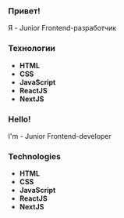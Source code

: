 
<h3>Привет!</h3>
<p>Я - Junior Frontend-разработчик</p>
<h3>Технологии</h3>
<ul>
  <li>
    <strong>HTML</strong>
  </li>
  <li>
    <strong>CSS</strong>
  </li>
 <li>
    <strong>JavaScript</strong>
  </li>
  <li>
    <strong>ReactJS</strong>
  </li>
  <li>
    <strong>NextJS</strong>
  </li>
</ul>


<h3>Hello!</h3>
<p>I'm - Junior Frontend-developer</p>
<h3>Technologies</h3>
<ul>
  <li>
    <strong>HTML</strong>
  </li>
  <li>
    <strong>CSS</strong>
  </li>
 <li>
    <strong>JavaScript</strong>
  </li>
  <li>
    <strong>ReactJS</strong>
  </li>
  <li>
    <strong>NextJS</strong>
  </li>
</ul>

